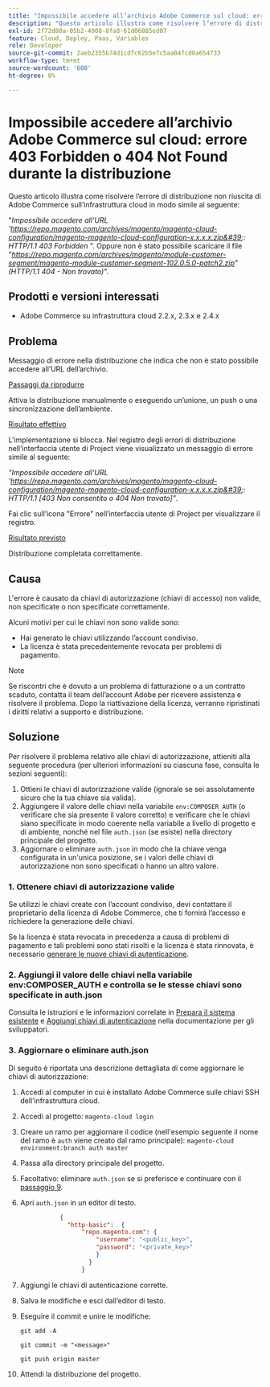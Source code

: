 ```yaml
---
title: "Impossibile accedere all’archivio Adobe Commerce sul cloud: errore 403 Forbidden o 404 Not Found durante la distribuzione"
description: "Questo articolo illustra come risolvere l’errore di distribuzione non riuscita di Adobe Commerce sull’infrastruttura cloud in modo simile al seguente:"
exl-id: 2f72d80a-05b2-4908-8fa8-61d06885ed07
feature: Cloud, Deploy, Paas, Variables
role: Developer
source-git-commit: 2aeb2355b74d1cdfc62b5e7c5aa04fcd0a654733
workflow-type: tm+mt
source-wordcount: '608'
ht-degree: 0%

---
```


# Impossibile accedere all’archivio Adobe Commerce sul cloud: errore 403 Forbidden o 404 Not Found durante la distribuzione

Questo articolo illustra come risolvere l’errore di distribuzione non riuscita di Adobe Commerce sull’infrastruttura cloud in modo simile al seguente:

&quot;*Impossibile accedere all&#39;URL &#39;https://repo.magento.com/archives/magento/magento-cloud-configuration/magento-magento-cloud-configuration-x.x.x.x.zip&#39;: HTTP/1.1 403 Forbidden* &quot;. Oppure non è stato possibile scaricare il file &quot;*https://repo.magento.com/archives/magento/module-customer-segment/magento-module-customer-segment-102.0.5.0-patch2.zip&quot; (HTTP/1.1 404 - Non trovato)*&quot;.

## Prodotti e versioni interessati

* Adobe Commerce su infrastruttura cloud 2.2.x, 2.3.x e 2.4.x

## Problema

Messaggio di errore nella distribuzione che indica che non è stato possibile accedere all’URL dell’archivio.

<u>Passaggi da riprodurre</u>

Attiva la distribuzione manualmente o eseguendo un’unione, un push o una sincronizzazione dell’ambiente.

<u>Risultato effettivo</u>

L’implementazione si blocca. Nel registro degli errori di distribuzione nell’interfaccia utente di Project viene visualizzato un messaggio di errore simile al seguente:

*&quot;Impossibile accedere all&#39;URL &#39;https://repo.magento.com/archives/magento/magento-cloud-configuration/magento-magento-cloud-configuration-x.x.x.x.zip&#39;: HTTP/1.1 \[403 Non consentito o 404 Non trovato\]&quot;*.

Fai clic sull’icona &quot;Errore&quot; nell’interfaccia utente di Project per visualizzare il registro.

<u>Risultato previsto</u>

Distribuzione completata correttamente.

## Causa

L&#39;errore è causato da chiavi di autorizzazione (chiavi di accesso) non valide, non specificate o non specificate correttamente.

Alcuni motivi per cui le chiavi non sono valide sono:

* Hai generato le chiavi utilizzando l’account condiviso.
* La licenza è stata precedentemente revocata per problemi di pagamento.

>[!NOTE]
>
>Se riscontri che è dovuto a un problema di fatturazione o a un contratto scaduto, contatta il team dell’account Adobe per ricevere assistenza e risolvere il problema. Dopo la riattivazione della licenza, verranno ripristinati i diritti relativi a supporto e distribuzione.

## Soluzione

Per risolvere il problema relativo alle chiavi di autorizzazione, attieniti alla seguente procedura (per ulteriori informazioni su ciascuna fase, consulta le sezioni seguenti):

1. Ottieni le chiavi di autorizzazione valide (ignorale se sei assolutamente sicuro che la tua chiave sia valida).
1. Aggiungere il valore delle chiavi nella variabile `env:COMPOSER_AUTH` (o verificare che sia presente il valore corretto) e verificare che le chiavi siano specificate in modo coerente nella variabile a livello di progetto e di ambiente, nonché nel file `auth.json` (se esiste) nella directory principale del progetto.
1. Aggiornare o eliminare `auth.json` in modo che la chiave venga configurata in un&#39;unica posizione, se i valori delle chiavi di autorizzazione non sono specificati o hanno un altro valore.

### 1. Ottenere chiavi di autorizzazione valide

Se utilizzi le chiavi create con l’account condiviso, devi contattare il proprietario della licenza di Adobe Commerce, che ti fornirà l’accesso e richiedere la generazione delle chiavi.

Se la licenza è stata revocata in precedenza a causa di problemi di pagamento e tali problemi sono stati risolti e la licenza è stata rinnovata, è necessario [generare le nuove chiavi di autenticazione](https://experienceleague.adobe.com/docs/commerce-operations/installation-guide/prerequisites/authentication-keys.html?lang=it).

### 2. Aggiungi il valore delle chiavi nella variabile env:COMPOSER\_AUTH e controlla se le stesse chiavi sono specificate in auth.json

Consulta le istruzioni e le informazioni correlate in [Prepara il sistema esistente](https://experienceleague.adobe.com/it/docs/commerce-cloud-service/user-guide/project/overview) e [Aggiungi chiavi di autenticazione](https://experienceleague.adobe.com/it/docs/commerce-cloud-service/user-guide/project/overview) nella documentazione per gli sviluppatori.

### 3. Aggiornare o eliminare auth.json

Di seguito è riportata una descrizione dettagliata di come aggiornare le chiavi di autorizzazione:

1. Accedi al computer in cui è installato Adobe Commerce sulle chiavi SSH dell’infrastruttura cloud.
1. Accedi al progetto: `magento-cloud login`
1. Creare un ramo per aggiornare il codice (nell&#39;esempio seguente il nome del ramo è `auth` viene creato dal ramo principale):     `magento-cloud environment:branch auth master`
1. Passa alla directory principale del progetto.
1. Facoltativo: eliminare `auth.json` se si preferisce e continuare con il [passaggio 9](#step9).
1. Apri `auth.json` in un editor di testo.

   ```json
              {
                "http-basic":  {
                    "repo.magento.com": {
                        "username": "<public_key>",
                        "password": "<private_key>"
                        }
                      }
                    }
   ```

1. Aggiungi le chiavi di autenticazione corrette.
1. Salva le modifiche e esci dall’editor di testo.
1. Eseguire il commit e unire le modifiche:

   `git add -A`

   `git commit -m "<message>"`

   `git push origin master`
1. Attendi la distribuzione del progetto.
